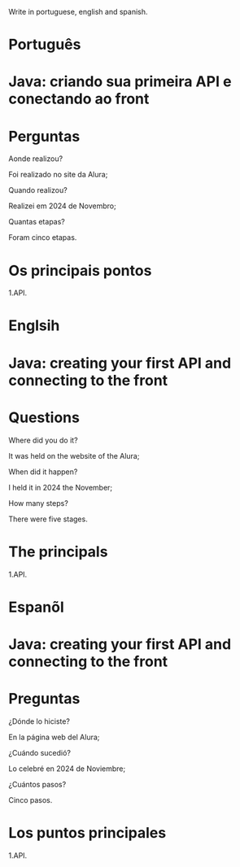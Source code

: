 Write in portuguese, english and spanish.

# Português

# Java: criando sua primeira API e conectando ao front

# Perguntas

Aonde realizou?

Foi realizado no site da Alura;

Quando realizou?

Realizei em 2024 de Novembro;

Quantas etapas?

Foram cinco etapas.

# Os principais pontos

1.API.

# Englsih

# Java: creating your first API and connecting to the front

# Questions

Where did you do it?

It was held on the website of the Alura;

When did it happen?

I held it in 2024 the November;

How many steps?

There were five stages.

# The principals

1.API.

# Espanõl

# Java: creating your first API and connecting to the front

# Preguntas

¿Dónde lo hiciste?

En la página web del Alura;

¿Cuándo sucedió?

Lo celebré en 2024 de Noviembre;

¿Cuántos pasos?

Cinco pasos.

# Los puntos principales

1.API.

